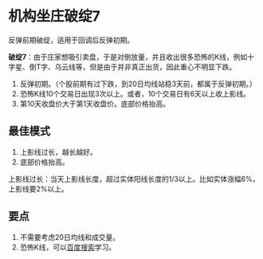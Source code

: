 # 机构坐庄破绽7

反弹前期破绽，适用于回调后反弹初期。

**破绽7**：由于庄家想吸引卖盘，于是对倒放量，并且收出很多恐怖的K线，例如十字星、倒T字、乌云线等，但是由于并非真正出货，因此重心不明显下跌。

1. 反弹初期。（个股前期有过下跌，到20日均线站稳3天前，都属于反弹初期。）
2. 恐怖K线10个交易日出现3次以上。或者，10个交易日有6天以上收上影线。
3. 第10天收盘价大于第1天收盘价。底部价格抬高。

## 最佳模式

1. 上影线过长，越长越好。
2. 底部价格抬高。

上影线过长：当天上影线长度，超过实体阳线长度的1/3以上。比如实体涨幅6%，上影线要2%以上。

## 要点

1. 不需要考虑20日均线和成交量。
2. 恐怖K线，可以[百度搜索](https://www.baidu.com/s?wd=%E6%81%90%E6%80%96k%E7%BA%BF)学习。
